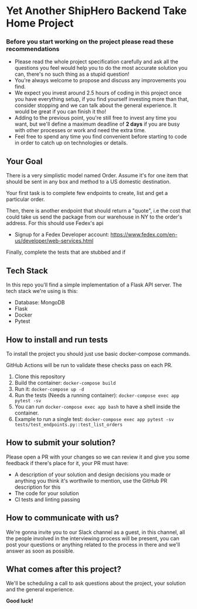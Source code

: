 # Yet Another ShipHero Backend Take Home Project


### Before you start working on the project please read these recommendations


* Please read the whole project specification carefully and ask all the questions you feel would help you to do the most accurate solution you can, there's no such thing as a stupid question!
* You're always welcome to propose and discuss any improvements you find.
* We expect you invest around 2.5 hours of coding in this project once you have everything setup, if you find yourself investing more than that, consider stopping and we can talk about the general experience. It would be great if you can finish it tho!
* Adding to the previous point, you're still free to invest any time you want, but we'll define a maximum deadline of **2 days** if you are busy with other processes or work and need the extra time.
* Feel free to spend any time you find convenient before starting to code in order to catch up on technologies or details.

## Your Goal

There is a very simplistic model named Order. Assume it's for one item that should
be sent in any box and method to a US domestic destination.

Your first task is to complete few endpoints to create, list and get a particular order.

Then, there is another endpoint that should return a "quote", i.e the cost that could take us send the package from our warehouse in NY to the order's address. For this should use Fedex's api


* Signup for a Fedex Developer account: https://www.fedex.com/en-us/developer/web-services.html

Finally, complete the tests that are stubbed and if


## Tech Stack
In this repo you'll find a simple implementation of a Flask API server. The tech stack we're using is this:

* Database: MongoDB
* Flask
* Docker
* Pytest

## How to install and run tests
To install the project you should just use basic docker-compose commands.

GitHub Actions will be run to validate these checks pass on each PR.

1. Clone this repository
3. Build the container: `docker-compose build`
4. Run it: `docker-compose up -d`
5. Run the tests (Needs a running container): `docker-compose exec app pytest -sv`
6. You can run `docker-compose exec app bash` to have a shell inside the container.
7. Example to run a single test:  `docker-compose exec app pytest -sv tests/test_endpoints.py::test_list_orders`


## How to submit your solution?
Please open a PR with your changes so we can review it and give you some feedback if there's place for it, your PR must have:
* A description of your solution and design decisions you made or anything you think it's worthwile to mention, use the GitHub PR description for this
* The code for your solution
* CI tests and linting passing

## How to communicate with us?
We're gonna invite you to our Slack channel as a guest, in this channel, all the people involved in the interviewing process will be present,
you can post your questions or anything related to the process in there and we'll answer as soon as possible.

## What comes after this project?
We'll be scheduling a call to ask questions about the project, your solution and the general experience.

**Good luck!**
